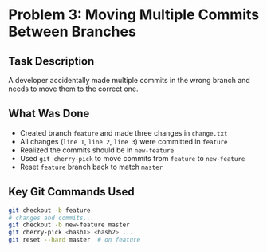 # Problem 3: Moving Multiple Commits Between Branches

## Task Description

A developer accidentally made multiple commits in the wrong branch and needs to move them to the correct one.

## What Was Done

- Created branch `feature` and made three changes in `change.txt`
- All changes (`line 1`, `line 2`, `line 3`) were committed in `feature`
- Realized the commits should be in `new-feature`
- Used `git cherry-pick` to move commits from `feature` to `new-feature`
- Reset `feature` branch back to match `master`

## Key Git Commands Used

```bash
git checkout -b feature
# changes and commits...
git checkout -b new-feature master
git cherry-pick <hash1> <hash2> ...
git reset --hard master  # on feature